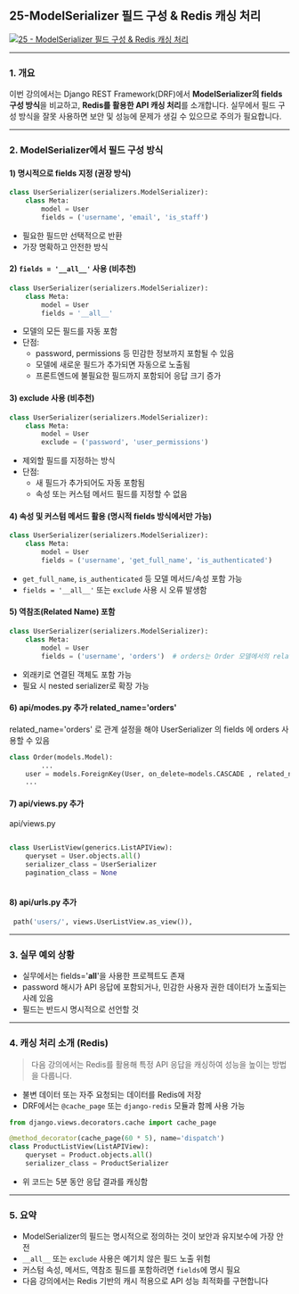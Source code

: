 
## 25-ModelSerializer 필드 구성 & Redis 캐싱 처리
[![25 - ModelSerializer 필드 구성 & Redis 캐싱 처리](https://img.youtube.com/vi/NgUARZNOuTY/0.jpg)](https://youtu.be/NgUARZNOuTY?list=PL-2EBeDYMIbTLulc9FSoAXhbmXpLq2l5t)





---

### 1. 개요

이번 강의에서는 Django REST Framework(DRF)에서 **ModelSerializer의 fields 구성 방식**을 비교하고, **Redis를 활용한 API 캐싱 처리**를 소개합니다. 실무에서 필드 구성 방식을 잘못 사용하면 보안 및 성능에 문제가 생길 수 있으므로 주의가 필요합니다.

---

### 2. ModelSerializer에서 필드 구성 방식

#### 1) 명시적으로 fields 지정 (권장 방식)

```python
class UserSerializer(serializers.ModelSerializer):
    class Meta:
        model = User
        fields = ('username', 'email', 'is_staff')
```

- 필요한 필드만 선택적으로 반환
- 가장 명확하고 안전한 방식

#### 2) `fields = '__all__'` 사용 (비추천)

```python
class UserSerializer(serializers.ModelSerializer):
    class Meta:
        model = User
        fields = '__all__'
```

- 모델의 모든 필드를 자동 포함
- 단점:
  - password, permissions 등 민감한 정보까지 포함될 수 있음
  - 모델에 새로운 필드가 추가되면 자동으로 노출됨
  - 프론트엔드에 불필요한 필드까지 포함되어 응답 크기 증가

#### 3) exclude 사용 (비추천)

```python
class UserSerializer(serializers.ModelSerializer):
    class Meta:
        model = User
        exclude = ('password', 'user_permissions')
```

- 제외할 필드를 지정하는 방식
- 단점:
  - 새 필드가 추가되어도 자동 포함됨
  - 속성 또는 커스텀 메서드 필드를 지정할 수 없음


#### 4) 속성 및 커스텀 메서드 활용 (명시적 fields 방식에서만 가능)

```python
class UserSerializer(serializers.ModelSerializer):
    class Meta:
        model = User
        fields = ('username', 'get_full_name', 'is_authenticated')
```

- `get_full_name`, `is_authenticated` 등 모델 메서드/속성 포함 가능
- `fields = '__all__'` 또는 `exclude` 사용 시 오류 발생함



#### 5) 역참조(Related Name) 포함

```python
class UserSerializer(serializers.ModelSerializer):
    class Meta:
        model = User
        fields = ('username', 'orders')  # orders는 Order 모델에서의 related_name
```

- 외래키로 연결된 객체도 포함 가능
- 필요 시 nested serializer로 확장 가능


####  6) api/modes.py  추가 related_name='orders'

related_name='orders'  로 관계 설정을 해야  UserSerializer 의  fields 에 orders 사용할 수 있음


```python
class Order(models.Model):
		...
	user = models.ForeignKey(User, on_delete=models.CASCADE , related_name='orders')
	...
```


#### 7) api/views.py  추가

api/views.py

```python

class UserListView(generics.ListAPIView):
    queryset = User.objects.all()
    serializer_class = UserSerializer
    pagination_class = None
    
```


#### 8) api/urls.py 추가

```python
 path('users/', views.UserListView.as_view()),
```





---

### 3. 실무 예외 상황

- 실무에서는 fields='**all**'을 사용한 프로젝트도 존재
- password 해시가 API 응답에 포함되거나, 민감한 사용자 권한 데이터가 노출되는 사례 있음
- 필드는 반드시 명시적으로 선언할 것



---

### 4. 캐싱 처리 소개 (Redis)

> 다음 강의에서는 Redis를 활용해 특정 API 응답을 캐싱하여 성능을 높이는 방법을 다룹니다.

- 불변 데이터 또는 자주 요청되는 데이터를 Redis에 저장
- DRF에서는 `@cache_page` 또는 `django-redis` 모듈과 함께 사용 가능

```python
from django.views.decorators.cache import cache_page

@method_decorator(cache_page(60 * 5), name='dispatch')
class ProductListView(ListAPIView):
    queryset = Product.objects.all()
    serializer_class = ProductSerializer
```

- 위 코드는 5분 동안 응답 결과를 캐싱함


---

### 5. 요약

- ModelSerializer의 필드는 명시적으로 정의하는 것이 보안과 유지보수에 가장 안전
- `__all__` 또는 `exclude` 사용은 예기치 않은 필드 노출 위험
- 커스텀 속성, 메서드, 역참조 필드를 포함하려면 `fields`에 명시 필요
- 다음 강의에서는 Redis 기반의 캐시 적용으로 API 성능 최적화를 구현합니다


